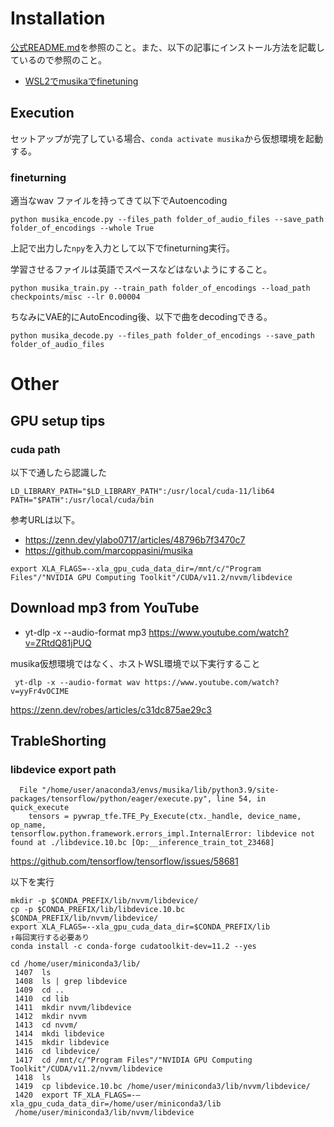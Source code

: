 # Installation
[公式README.md](./README_MUSIKA_ORIGINAL.md)を参照のこと。また、以下の記事にインストール方法を記載しているので参照のこと。

- [WSL2でmusikaでfinetuning](https://zenn.dev/ihpolyphe/articles/4c195a6fa343d7)

## Execution
セットアップが完了している場合、`conda activate musika`から仮想環境を起動する。

### fineturning
適当なwav ファイルを持ってきて以下でAutoencoding
```
python musika_encode.py --files_path folder_of_audio_files --save_path folder_of_encodings --whole True
```

上記で出力した`npy`を入力として以下でfineturning実行。

学習させるファイルは英語でスペースなどはないようにすること。
```
python musika_train.py --train_path folder_of_encodings --load_path checkpoints/misc --lr 0.00004
```

ちなみにVAE的にAutoEncoding後、以下で曲をdecodingできる。
```
python musika_decode.py --files_path folder_of_encodings --save_path folder_of_audio_files
```

# Other
## GPU setup tips
### cuda path
以下で通したら認識した
```
LD_LIBRARY_PATH="$LD_LIBRARY_PATH":/usr/local/cuda-11/lib64
PATH="$PATH":/usr/local/cuda/bin
```

参考URLは以下。
- https://zenn.dev/ylabo0717/articles/48796b7f3470c7
- https://github.com/marcoppasini/musika
```
export XLA_FLAGS=--xla_gpu_cuda_data_dir=/mnt/c/"Program Files"/"NVIDIA GPU Computing Toolkit"/CUDA/v11.2/nvvm/libdevice
```

## Download mp3 from YouTube
- yt-dlp -x --audio-format mp3 https://www.youtube.com/watch?v=ZRtdQ81jPUQ

musika仮想環境ではなく、ホストWSL環境で以下実行すること
```
 yt-dlp -x --audio-format wav https://www.youtube.com/watch?v=yyFr4vOCIME
```
https://zenn.dev/robes/articles/c31dc875ae29c3


## TrableShorting

### libdevice export path
```
  File "/home/user/anaconda3/envs/musika/lib/python3.9/site-packages/tensorflow/python/eager/execute.py", line 54, in quick_execute
    tensors = pywrap_tfe.TFE_Py_Execute(ctx._handle, device_name, op_name,
tensorflow.python.framework.errors_impl.InternalError: libdevice not found at ./libdevice.10.bc [Op:__inference_train_tot_23468]
```
https://github.com/tensorflow/tensorflow/issues/58681

以下を実行
```
mkdir -p $CONDA_PREFIX/lib/nvvm/libdevice/
cp -p $CONDA_PREFIX/lib/libdevice.10.bc $CONDA_PREFIX/lib/nvvm/libdevice/
export XLA_FLAGS=--xla_gpu_cuda_data_dir=$CONDA_PREFIX/lib
↑毎回実行する必要あり
conda install -c conda-forge cudatoolkit-dev=11.2 --yes
```
```
cd /home/user/miniconda3/lib/
 1407  ls
 1408  ls | grep libdevice
 1409  cd ..
 1410  cd lib
 1411  mkdir nvvm/libdevice
 1412  mkdir nvvm
 1413  cd nvvm/
 1414  mkdi libdevice
 1415  mkdir libdevice
 1416  cd libdevice/
 1417  cd /mnt/c/"Program Files"/"NVIDIA GPU Computing Toolkit"/CUDA/v11.2/nvvm/libdevice
 1418  ls
 1419  cp libdevice.10.bc /home/user/miniconda3/lib/nvvm/libdevice/
 1420  export TF_XLA_FLAGS=-–xla_gpu_cuda_data_dir=/home/user/miniconda3/lib
 /home/user/miniconda3/lib/nvvm/libdevice
 ```